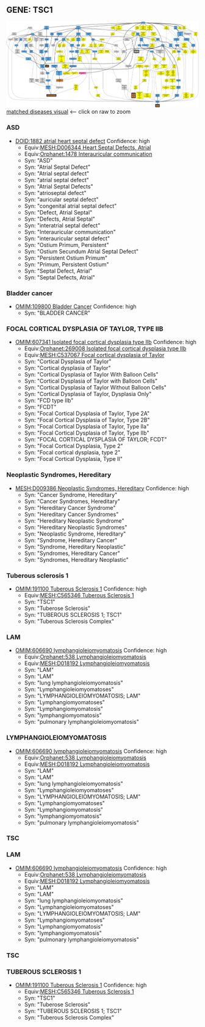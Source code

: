 
## GENE: TSC1

![image](TSC1.png)
[matched diseases visual](TSC1.png)  <-- click on raw to zoom


### ASD
 * [DOID:1882 atrial heart septal defect](http://beta.monarchinitiative.org/disease/DOID:1882) Confidence: high
    * Equiv:[MESH:D006344 Heart Septal Defects, Atrial](http://beta.monarchinitiative.org/disease/MESH:D006344)
    * Equiv:[Orphanet:1478 Interauricular communication](http://beta.monarchinitiative.org/disease/Orphanet:1478)
    * Syn: "ASD"
    * Syn: "Atrial Septal Defect"
    * Syn: "Atrial septal defect"
    * Syn: "atrial septal defect"
    * Syn: "Atrial Septal Defects"
    * Syn: "atrioseptal defect"
    * Syn: "auricular septal defect"
    * Syn: "congenital atrial septal defect"
    * Syn: "Defect, Atrial Septal"
    * Syn: "Defects, Atrial Septal"
    * Syn: "interatrial septal defect"
    * Syn: "Interauricular communication"
    * Syn: "interauricular septal defect"
    * Syn: "Ostium Primum, Persistent"
    * Syn: "Ostium Secundum Atrial Septal Defect"
    * Syn: "Persistent Ostium Primum"
    * Syn: "Primum, Persistent Ostium"
    * Syn: "Septal Defect, Atrial"
    * Syn: "Septal Defects, Atrial"

### Bladder cancer
 * [OMIM:109800 Bladder Cancer](http://beta.monarchinitiative.org/disease/OMIM:109800) Confidence: high
    * Syn: "BLADDER CANCER"

### FOCAL CORTICAL DYSPLASIA OF TAYLOR, TYPE IIB
 * [OMIM:607341 Isolated focal cortical dysplasia type IIb](http://beta.monarchinitiative.org/disease/OMIM:607341) Confidence: high
    * Equiv:[Orphanet:269008 Isolated focal cortical dysplasia type IIb](http://beta.monarchinitiative.org/disease/Orphanet:269008)
    * Equiv:[MESH:C537067 Focal cortical dysplasia of Taylor](http://beta.monarchinitiative.org/disease/MESH:C537067)
    * Syn: "Cortical Dysplasia of Taylor"
    * Syn: "Cortical dysplasia of Taylor"
    * Syn: "Cortical Dysplasia of Taylor With Balloon Cells"
    * Syn: "Cortical Dysplasia of Taylor with Balloon Cells"
    * Syn: "Cortical Dysplasia of Taylor Without Balloon Cells"
    * Syn: "Cortical Dysplasia of Taylor, Dysplasia Only"
    * Syn: "FCD type IIb"
    * Syn: "FCDT"
    * Syn: "Focal Cortical Dysplasia of Taylor, Type 2A"
    * Syn: "Focal Cortical Dysplasia of Taylor, Type 2B"
    * Syn: "Focal Cortical Dysplasia of Taylor, Type IIa"
    * Syn: "Focal Cortical Dysplasia of Taylor, Type IIb"
    * Syn: "FOCAL CORTICAL DYSPLASIA OF TAYLOR; FCDT"
    * Syn: "Focal Cortical Dysplasia, Type 2"
    * Syn: "Focal cortical dysplasia, type 2"
    * Syn: "Focal Cortical Dysplasia, Type II"

### Neoplastic Syndromes, Hereditary
 * [MESH:D009386 Neoplastic Syndromes, Hereditary](http://beta.monarchinitiative.org/disease/MESH:D009386) Confidence: high
    * Syn: "Cancer Syndrome, Hereditary"
    * Syn: "Cancer Syndromes, Hereditary"
    * Syn: "Hereditary Cancer Syndrome"
    * Syn: "Hereditary Cancer Syndromes"
    * Syn: "Hereditary Neoplastic Syndrome"
    * Syn: "Hereditary Neoplastic Syndromes"
    * Syn: "Neoplastic Syndrome, Hereditary"
    * Syn: "Syndrome, Hereditary Cancer"
    * Syn: "Syndrome, Hereditary Neoplastic"
    * Syn: "Syndromes, Hereditary Cancer"
    * Syn: "Syndromes, Hereditary Neoplastic"

### Tuberous sclerosis 1
 * [OMIM:191100 Tuberous Sclerosis 1](http://beta.monarchinitiative.org/disease/OMIM:191100) Confidence: high
    * Equiv:[MESH:C565346 Tuberous Sclerosis 1](http://beta.monarchinitiative.org/disease/MESH:C565346)
    * Syn: "TSC1"
    * Syn: "Tuberose Sclerosis"
    * Syn: "TUBEROUS SCLEROSIS 1; TSC1"
    * Syn: "Tuberous Sclerosis Complex"

### LAM
 * [OMIM:606690 lymphangioleiomyomatosis](http://beta.monarchinitiative.org/disease/OMIM:606690) Confidence: high
    * Equiv:[Orphanet:538 Lymphangioleiomyomatosis](http://beta.monarchinitiative.org/disease/Orphanet:538)
    * Equiv:[MESH:D018192 Lymphangioleiomyomatosis](http://beta.monarchinitiative.org/disease/MESH:D018192)
    * Syn: "LAM"
    * Syn: "LAM"
    * Syn: "lung lymphangioleiomyomatosis"
    * Syn: "Lymphangioleiomyomatoses"
    * Syn: "LYMPHANGIOLEIOMYOMATOSIS; LAM"
    * Syn: "Lymphangiomyomatoses"
    * Syn: "Lymphangiomyomatosis"
    * Syn: "lymphangiomyomatosis"
    * Syn: "pulmonary lymphangioleiomyomatosis"

### LYMPHANGIOLEIOMYOMATOSIS
 * [OMIM:606690 lymphangioleiomyomatosis](http://beta.monarchinitiative.org/disease/OMIM:606690) Confidence: high
    * Equiv:[Orphanet:538 Lymphangioleiomyomatosis](http://beta.monarchinitiative.org/disease/Orphanet:538)
    * Equiv:[MESH:D018192 Lymphangioleiomyomatosis](http://beta.monarchinitiative.org/disease/MESH:D018192)
    * Syn: "LAM"
    * Syn: "LAM"
    * Syn: "lung lymphangioleiomyomatosis"
    * Syn: "Lymphangioleiomyomatoses"
    * Syn: "LYMPHANGIOLEIOMYOMATOSIS; LAM"
    * Syn: "Lymphangiomyomatoses"
    * Syn: "Lymphangiomyomatosis"
    * Syn: "lymphangiomyomatosis"
    * Syn: "pulmonary lymphangioleiomyomatosis"

### TSC

### LAM
 * [OMIM:606690 lymphangioleiomyomatosis](http://beta.monarchinitiative.org/disease/OMIM:606690) Confidence: high
    * Equiv:[Orphanet:538 Lymphangioleiomyomatosis](http://beta.monarchinitiative.org/disease/Orphanet:538)
    * Equiv:[MESH:D018192 Lymphangioleiomyomatosis](http://beta.monarchinitiative.org/disease/MESH:D018192)
    * Syn: "LAM"
    * Syn: "LAM"
    * Syn: "lung lymphangioleiomyomatosis"
    * Syn: "Lymphangioleiomyomatoses"
    * Syn: "LYMPHANGIOLEIOMYOMATOSIS; LAM"
    * Syn: "Lymphangiomyomatoses"
    * Syn: "Lymphangiomyomatosis"
    * Syn: "lymphangiomyomatosis"
    * Syn: "pulmonary lymphangioleiomyomatosis"

### TSC

### TUBEROUS SCLEROSIS 1
 * [OMIM:191100 Tuberous Sclerosis 1](http://beta.monarchinitiative.org/disease/OMIM:191100) Confidence: high
    * Equiv:[MESH:C565346 Tuberous Sclerosis 1](http://beta.monarchinitiative.org/disease/MESH:C565346)
    * Syn: "TSC1"
    * Syn: "Tuberose Sclerosis"
    * Syn: "TUBEROUS SCLEROSIS 1; TSC1"
    * Syn: "Tuberous Sclerosis Complex"
